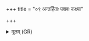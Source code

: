 +++
title = "०९ अन्तर्हिताः पशवः कक्ष्या"

+++
<details><summary>मूलम् (GR)</summary>

अन्तर्हिताः पशवः कक्ष्या मे  
अन्तर्हितं वयो यत् पतत्रि ।  
(…) ॥ +++(see 1cd)+++
</details>